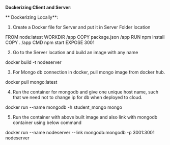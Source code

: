 **Dockerizing Client and Server**:

** Dockerizing Locally**:

1. Create a Docker file for Server and put it in Server Folder location

FROM node:latest
WORKDIR /app
COPY package.json /app
RUN npm install
COPY . /app
CMD npm start
EXPOSE 3001

2. Go to the Server location and build an image with any name

docker build -t nodeserver

3. For Mongo db connection in docker, pull mongo image from docker hub.

docker pull mongo:latest

4. Run the container for mongodb and give one unique host name, such that we need not to change ip for db when deployed to cloud.

docker run --name mongodb -h student_mongo mongo

5. Run the container with above built image and also link with mongodb container using below command

docker run --name nodeserver --link mongodb:mongodb -p 3001:3001 nodeserver